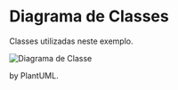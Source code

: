 # Diagrama de Classes
Classes utilizadas neste exemplo.

![Diagrama de Classe](http://www.plantuml.com/plantuml/proxy?src=https://raw.githubusercontent.com/dalton-reis/gcg-cg/master/CG_Biblioteca/docs/umlClasses.wsd)

by PlantUML.